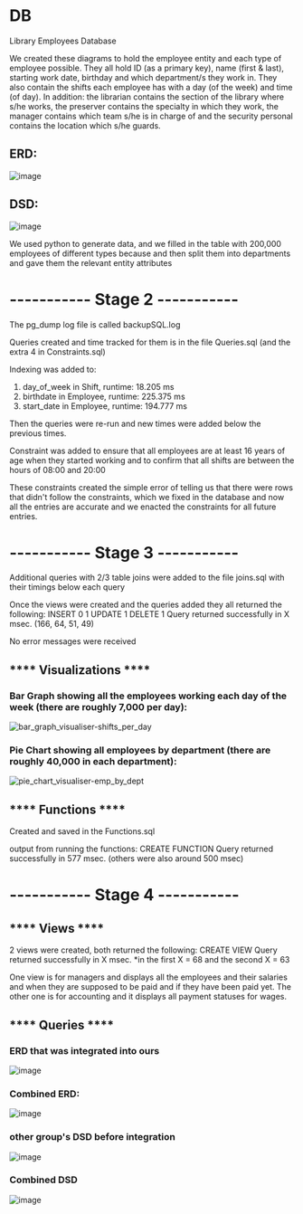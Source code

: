 # DB
Library Employees Database

We created these diagrams to hold the employee entity and each type of employee possible. They all hold ID (as a primary key), name (first & last), starting work date, birthday and which department/s they work in. They also contain the shifts each employee has with a day (of the week) and time (of day). In addition: the librarian contains the section of the library where s/he works, the preserver contains the specialty in which they work, the manager contains which team s/he is in charge of and the security personal contains the location which s/he guards.

## ERD:
![image](https://github.com/rlwolfe/DB/assets/67902191/054bebb4-78ee-48ef-9dc2-9c262b73f343)

## DSD:
![image](https://github.com/rlwolfe/DB/assets/67902191/ecf20615-1169-4028-bf54-c2be7308fd13)


We used python to generate data, and we filled in the table with 200,000 employees of different types because and then split them into departments and gave them the relevant entity attributes

# ----------- Stage 2 -----------

The pg_dump log file is called backupSQL.log

Queries created and time tracked for them is in the file Queries.sql (and the extra 4 in Constraints.sql)

Indexing was added to:
1. day_of_week in Shift, runtime: 18.205 ms
2. birthdate in Employee, runtime: 225.375 ms
3. start_date in Employee, runtime: 194.777 ms

Then the queries were re-run and new times were added below the previous times.

Constraint was added to ensure that all employees are at least 16 years of age when they started working and to confirm that all shifts are between the hours of 08:00 and 20:00

These constraints created the simple error of telling us that there were rows that didn't follow the constraints, which we fixed in the database and now all the entries are accurate and we enacted the constraints for all future entries.

# ----------- Stage 3 -----------

Additional queries with 2/3 table joins were added to the file joins.sql with their timings below each query

Once the views were created and the queries added they all returned the following:
INSERT 0 1
UPDATE 1
DELETE 1
Query returned successfully in X msec. (166, 64, 51, 49)

No error messages were received

## **** Visualizations ****

### Bar Graph showing all the employees working each day of the week (there are roughly 7,000 per day):
![bar_graph_visualiser-shifts_per_day](https://github.com/user-attachments/assets/a3d334d5-6d1b-459c-b31c-4f5b4b53a0e7)

### Pie Chart showing all employees by department (there are roughly 40,000 in each department):
![pie_chart_visualiser-emp_by_dept](https://github.com/user-attachments/assets/9ab16278-52d1-4d21-9f66-8bb5248a8ca0)

## **** Functions ****
Created and saved in the Functions.sql

output from running the functions:
CREATE FUNCTION
Query returned successfully in 577 msec. (others were also around 500 msec)

# ----------- Stage 4 -----------

## **** Views ****
2 views were created, both returned the following:
CREATE VIEW
Query returned successfully in X msec.
*in the first X = 68 and the second X = 63

One view is for managers and displays all the employees and their salaries and when they are supposed to be paid and if they have been paid yet. The other one is for accounting and it displays all payment statuses for wages.

## **** Queries ****



### ERD that was integrated into ours
![image](https://github.com/user-attachments/assets/a14fdb3a-cfb5-4f52-b843-84227bfdefcc)

### Combined ERD:
![image](https://github.com/user-attachments/assets/6aa3ab29-f644-43f8-bf71-b7354de9ced8)

### other group's DSD before integration
![image](https://github.com/user-attachments/assets/7a6bdb48-bb34-476f-8e1c-58ef99c59bcf)

### Combined DSD
![image](https://github.com/user-attachments/assets/bb9c2c1c-dcbd-43a5-af97-94113e59ec88)

